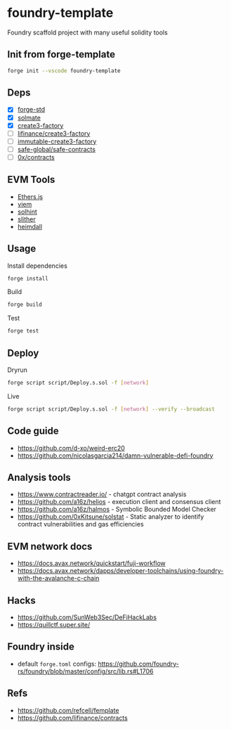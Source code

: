 # foundry-template

Foundry scaffold project with many useful solidity tools

## Init from forge-template

```sh
forge init --vscode foundry-template
```

## Deps

* [x] [forge-std](https://github.com/foundry-rs/forge-std)
* [x] [solmate](https://github.com/transmissions11/solmate)
* [x] [create3-factory](https://github.com/zeframlou/create3-factory)
* [ ] [lifinance/create3-factory](https://github.com/lifinance/create3-factory)
* [ ] [immutable-create3-factory](https://github.com/reservoirprotocol/immutable-create3-factory)
* [ ] [safe-global/safe-contracts](https://github.com/safe-global/safe-contracts)
* [ ] [0x/contracts](https://github.com/0xProject/protocol)

## EVM Tools

* [Ethers.js](https://ethers.org/)
* [viem](https://viem.sh/)
* [solhint](https://github.com/protofire/solhint)
* [slither](https://github.com/crytic/slither)
* [heimdall](https://github.com/Jon-Becker/heimdall-rs)

## Usage

Install dependencies

```sh
forge install
```

Build

```sh
forge build
```

Test

```sh
forge test
```

## Deploy

Dryrun

```sh
forge script script/Deploy.s.sol -f [network]
```

Live

```sh
forge script script/Deploy.s.sol -f [network] --verify --broadcast
```

## Code guide

* <https://github.com/d-xo/weird-erc20>
* <https://github.com/nicolasgarcia214/damn-vulnerable-defi-foundry>

## Analysis tools

* <https://www.contractreader.io/> - chatgpt contract analysis
* <https://github.com/a16z/helios> - execution client and consensus client
* <https://github.com/a16z/halmos> - Symbolic Bounded Model Checker
* <https://github.com/0xKitsune/solstat> - Static analyzer to identify contract vulnerabilities and gas efficiencies

## EVM network docs

* <https://docs.avax.network/quickstart/fuji-workflow>
* <https://docs.avax.network/dapps/developer-toolchains/using-foundry-with-the-avalanche-c-chain>

## Hacks

* <https://github.com/SunWeb3Sec/DeFiHackLabs>
* <https://quillctf.super.site/>

## Foundry inside

* default `forge.toml` configs: <https://github.com/foundry-rs/foundry/blob/master/config/src/lib.rs#L1706>

## Refs

* <https://github.com/refcell/femplate>
* <https://github.com/lifinance/contracts>
